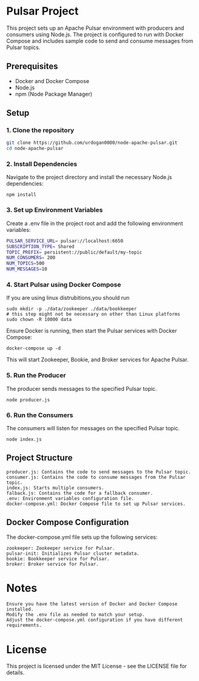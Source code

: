 # Pulsar Project

This project sets up an Apache Pulsar environment with producers and consumers using Node.js. The project is configured to run with Docker Compose and includes sample code to send and consume messages from Pulsar topics.

## Prerequisites

- Docker and Docker Compose
- Node.js
- npm (Node Package Manager)

## Setup

### 1. Clone the repository

```bash
git clone https://github.com/urdogan0000/node-apache-pulsar.git
cd node-apache-pulsar
```
### 2. Install Dependencies

Navigate to the project directory and install the necessary Node.js dependencies:

```
npm install
```


### 3. Set up Environment Variables

Create a .env file in the project root and add the following environment variables:

```bash
PULSAR_SERVICE_URL= pulsar://localhost:6650 
SUBSCRIPTION_TYPE= Shared
TOPIC_PREFIX= persistent://public/default/my-topic
NUM_CONSUMERS= 200
NUM_TOPICS=500
NUM_MESSAGES=10
```

### 4. Start Pulsar using Docker Compose


If you are using linux distrubitions,you should run

```
sudo mkdir -p ./data/zookeeper ./data/bookkeeper
# this step might not be necessary on other than Linux platforms
sudo chown -R 10000 data
```



Ensure Docker is running, then start the Pulsar services with Docker Compose:

```
docker-compose up -d
```

This will start Zookeeper, Bookie, and Broker services for Apache Pulsar.


### 5. Run the Producer

The producer sends messages to the specified Pulsar topic.
```
node producer.js
```
### 6. Run the Consumers

The consumers will listen for messages on the specified Pulsar topic.
```
node index.js
```
## Project Structure

    producer.js: Contains the code to send messages to the Pulsar topic.
    consumer.js: Contains the code to consume messages from the Pulsar topic.
    index.js: Starts multiple consumers.
    falback.js: Contains the code for a fallback consumer.
    .env: Environment variables configuration file.
    docker-compose.yml: Docker Compose file to set up Pulsar services.

## Docker Compose Configuration

The docker-compose.yml file sets up the following services:

    zookeeper: Zookeeper service for Pulsar.
    pulsar-init: Initializes Pulsar cluster metadata.
    bookie: Bookkeeper service for Pulsar.
    broker: Broker service for Pulsar.


# Notes

    Ensure you have the latest version of Docker and Docker Compose installed.
    Modify the .env file as needed to match your setup.
    Adjust the docker-compose.yml configuration if you have different requirements.

# License

This project is licensed under the MIT License - see the LICENSE file for details.


